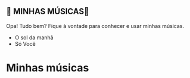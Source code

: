 ## 🎵 MINHAS MÚSICAS🎵

Opa! Tudo bem? Fique à vontade para conhecer e usar minhas músicas.

- O sol da manhã 
- Só Você

# Minhas músicas

